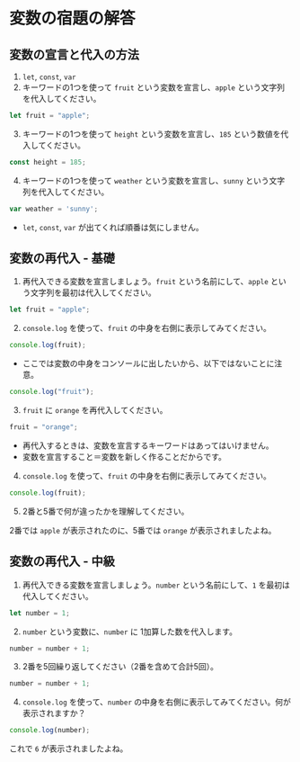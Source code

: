 # 変数の宿題の解答

## 変数の宣言と代入の方法

1. `let`, `const`, `var`
2. キーワードの1つを使って `fruit` という変数を宣言し、`apple` という文字列を代入してください。

```js
let fruit = "apple";
```

3. キーワードの1つを使って `height` という変数を宣言し、`185` という数値を代入してください。

```js
const height = 185;
```

4. キーワードの1つを使って `weather` という変数を宣言し、`sunny` という文字列を代入してください。

```js
var weather = 'sunny';
```

* `let`, `const`, `var` が出てくれば順番は気にしません。

## 変数の再代入 - 基礎

1. 再代入できる変数を宣言しましょう。`fruit` という名前にして、`apple` という文字列を最初は代入してください。

```js
let fruit = "apple";
```

2. `console.log` を使って、`fruit` の中身を右側に表示してみてください。

```js
console.log(fruit);
```

* ここでは変数の中身をコンソールに出したいから、以下ではないことに注意。

```js
console.log("fruit");
```

3. `fruit` に `orange` を再代入してください。

```js
fruit = "orange";
```

* 再代入するときは、変数を宣言するキーワードはあってはいけません。
* 変数を宣言すること＝変数を新しく作ることだからです。

4. `console.log` を使って、`fruit` の中身を右側に表示してみてください。

```js
console.log(fruit);
```

5. 2番と5番で何が違ったかを理解してください。

2番では `apple` が表示されたのに、5番では `orange` が表示されましたよね。

## 変数の再代入 - 中級

1. 再代入できる変数を宣言しましょう。`number` という名前にして、`1` を最初は代入してください。

```js
let number = 1;
```

2. `number` という変数に、`number` に 1加算した数を代入します。

```js
number = number + 1;
```

3. 2番を5回繰り返してください（2番を含めて合計5回）。

```js
number = number + 1;
```

4. `console.log` を使って、`number` の中身を右側に表示してみてください。何が表示されますか？

```js
console.log(number);
```

これで `6` が表示されましたよね。
